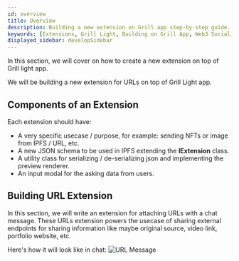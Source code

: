 ```yaml
---
id: overview
title: Overview
description: Building a new extension on Grill app step-by-step guide.
keywords: [Extensions, Grill Light, Building on Grill App, Web3 Social, Blockchain, Subsocial]
displayed_sidebar: developSidebar
---
```


In this section, we will cover on how to create a new extension on top of Grill light app.

We will be building a new extension for URLs on top of Grill Light app.

## Components of an Extension

Each extension should have:
- A very specific usecase / purpose, for example: sending NFTs or image from IPFS / URL, etc. 
- A new JSON schema to be used in IPFS extending the **IExtension** class.
- A utility class for serializing / de-serializing json and implementing the preview renderer.
- An input modal for the asking data from users.

## Building URL Extension

In this section, we will write an extension for attaching URLs with a chat message. These URLs extension powers the usecase of sharing external endpoints for sharing information like maybe original source, video link, portfolio website, etc.

Here's how it will look like in chat:
![URL Message](/img/extension/url-message.png)

